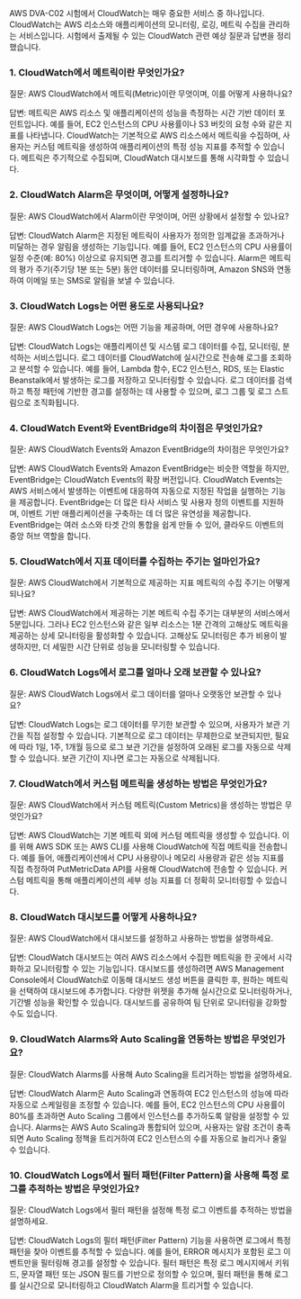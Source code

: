 AWS DVA-C02 시험에서 CloudWatch는 매우 중요한 서비스 중 하나입니다. CloudWatch는 AWS 리소스와 애플리케이션의 모니터링, 로깅, 메트릭 수집을 관리하는 서비스입니다. 시험에서 출제될 수 있는 CloudWatch 관련 예상 질문과 답변을 정리했습니다.

### 1. CloudWatch에서 메트릭이란 무엇인가요?
질문: AWS CloudWatch에서 메트릭(Metric)이란 무엇이며, 이를 어떻게 사용하나요?

답변: 메트릭은 AWS 리소스 및 애플리케이션의 성능을 측정하는 시간 기반 데이터 포인트입니다. 예를 들어, EC2 인스턴스의 CPU 사용률이나 S3 버킷의 요청 수와 같은 지표를 나타냅니다. CloudWatch는 기본적으로 AWS 리소스에서 메트릭을 수집하며, 사용자는 커스텀 메트릭을 생성하여 애플리케이션의 특정 성능 지표를 추적할 수 있습니다. 메트릭은 주기적으로 수집되며, CloudWatch 대시보드를 통해 시각화할 수 있습니다.

### 2. CloudWatch Alarm은 무엇이며, 어떻게 설정하나요?
질문: AWS CloudWatch에서 Alarm이란 무엇이며, 어떤 상황에서 설정할 수 있나요?

답변: CloudWatch Alarm은 지정된 메트릭이 사용자가 정의한 임계값을 초과하거나 미달하는 경우 알림을 생성하는 기능입니다. 예를 들어, EC2 인스턴스의 CPU 사용률이 일정 수준(예: 80%) 이상으로 유지되면 경고를 트리거할 수 있습니다. Alarm은 메트릭의 평가 주기(주기당 1분 또는 5분) 동안 데이터를 모니터링하며, Amazon SNS와 연동하여 이메일 또는 SMS로 알림을 보낼 수 있습니다.

### 3. CloudWatch Logs는 어떤 용도로 사용되나요?
질문: AWS CloudWatch Logs는 어떤 기능을 제공하며, 어떤 경우에 사용하나요?

답변: CloudWatch Logs는 애플리케이션 및 시스템 로그 데이터를 수집, 모니터링, 분석하는 서비스입니다. 로그 데이터를 CloudWatch에 실시간으로 전송해 로그를 조회하고 분석할 수 있습니다. 예를 들어, Lambda 함수, EC2 인스턴스, RDS, 또는 Elastic Beanstalk에서 발생하는 로그를 저장하고 모니터링할 수 있습니다. 로그 데이터를 검색하고 특정 패턴에 기반한 경고를 설정하는 데 사용할 수 있으며, 로그 그룹 및 로그 스트림으로 조직화됩니다.

### 4. CloudWatch Event와 EventBridge의 차이점은 무엇인가요?
질문: AWS CloudWatch Events와 Amazon EventBridge의 차이점은 무엇인가요?

답변: AWS CloudWatch Events와 Amazon EventBridge는 비슷한 역할을 하지만, EventBridge는 CloudWatch Events의 확장 버전입니다. CloudWatch Events는 AWS 서비스에서 발생하는 이벤트에 대응하여 자동으로 지정된 작업을 실행하는 기능을 제공합니다. EventBridge는 더 많은 타사 서비스 및 사용자 정의 이벤트를 지원하며, 이벤트 기반 애플리케이션을 구축하는 데 더 많은 유연성을 제공합니다. EventBridge는 여러 소스와 타겟 간의 통합을 쉽게 만들 수 있어, 클라우드 이벤트의 중앙 허브 역할을 합니다.

### 5. CloudWatch에서 지표 데이터를 수집하는 주기는 얼마인가요?
질문: AWS CloudWatch에서 기본적으로 제공하는 지표 메트릭의 수집 주기는 어떻게 되나요?

답변: AWS CloudWatch에서 제공하는 기본 메트릭 수집 주기는 대부분의 서비스에서 5분입니다. 그러나 EC2 인스턴스와 같은 일부 리소스는 1분 간격의 고해상도 메트릭을 제공하는 상세 모니터링을 활성화할 수 있습니다. 고해상도 모니터링은 추가 비용이 발생하지만, 더 세밀한 시간 단위로 성능을 모니터링할 수 있습니다.

### 6. CloudWatch Logs에서 로그를 얼마나 오래 보관할 수 있나요?
질문: AWS CloudWatch Logs에서 로그 데이터를 얼마나 오랫동안 보관할 수 있나요?

답변: CloudWatch Logs는 로그 데이터를 무기한 보관할 수 있으며, 사용자가 보관 기간을 직접 설정할 수 있습니다. 기본적으로 로그 데이터는 무제한으로 보관되지만, 필요에 따라 1일, 1주, 1개월 등으로 로그 보관 기간을 설정하여 오래된 로그를 자동으로 삭제할 수 있습니다. 보관 기간이 지나면 로그는 자동으로 삭제됩니다.

### 7. CloudWatch에서 커스텀 메트릭을 생성하는 방법은 무엇인가요?
질문: AWS CloudWatch에서 커스텀 메트릭(Custom Metrics)을 생성하는 방법은 무엇인가요?

답변: AWS CloudWatch는 기본 메트릭 외에 커스텀 메트릭을 생성할 수 있습니다. 이를 위해 AWS SDK 또는 AWS CLI를 사용해 CloudWatch에 직접 메트릭을 전송합니다. 예를 들어, 애플리케이션에서 CPU 사용량이나 메모리 사용량과 같은 성능 지표를 직접 측정하여 PutMetricData API를 사용해 CloudWatch에 전송할 수 있습니다. 커스텀 메트릭을 통해 애플리케이션의 세부 성능 지표를 더 정확히 모니터링할 수 있습니다.

### 8. CloudWatch 대시보드를 어떻게 사용하나요?
질문: AWS CloudWatch에서 대시보드를 설정하고 사용하는 방법을 설명하세요.

답변: CloudWatch 대시보드는 여러 AWS 리소스에서 수집한 메트릭을 한 곳에서 시각화하고 모니터링할 수 있는 기능입니다. 대시보드를 생성하려면 AWS Management Console에서 CloudWatch로 이동해 대시보드 생성 버튼을 클릭한 후, 원하는 메트릭을 선택하여 대시보드에 추가합니다. 다양한 위젯을 추가해 실시간으로 모니터링하거나, 기간별 성능을 확인할 수 있습니다. 대시보드를 공유하여 팀 단위로 모니터링을 강화할 수도 있습니다.

### 9. CloudWatch Alarms와 Auto Scaling을 연동하는 방법은 무엇인가요?
질문: CloudWatch Alarms를 사용해 Auto Scaling을 트리거하는 방법을 설명하세요.

답변: CloudWatch Alarm은 Auto Scaling과 연동하여 EC2 인스턴스의 성능에 따라 자동으로 스케일링을 조정할 수 있습니다. 예를 들어, EC2 인스턴스의 CPU 사용률이 80%를 초과하면 Auto Scaling 그룹에서 인스턴스를 추가하도록 알람을 설정할 수 있습니다. Alarms는 AWS Auto Scaling과 통합되어 있으며, 사용자는 알람 조건이 충족되면 Auto Scaling 정책을 트리거하여 EC2 인스턴스의 수를 자동으로 늘리거나 줄일 수 있습니다.

### 10. CloudWatch Logs에서 필터 패턴(Filter Pattern)을 사용해 특정 로그를 추적하는 방법은 무엇인가요?
질문: CloudWatch Logs에서 필터 패턴을 설정해 특정 로그 이벤트를 추적하는 방법을 설명하세요.

답변: CloudWatch Logs의 필터 패턴(Filter Pattern) 기능을 사용하면 로그에서 특정 패턴을 찾아 이벤트를 추적할 수 있습니다. 예를 들어, ERROR 메시지가 포함된 로그 이벤트만을 필터링해 경고를 설정할 수 있습니다. 필터 패턴은 특정 로그 메시지에서 키워드, 문자열 패턴 또는 JSON 필드를 기반으로 정의할 수 있으며, 필터 패턴을 통해 로그를 실시간으로 모니터링하고 CloudWatch Alarm을 트리거할 수 있습니다.